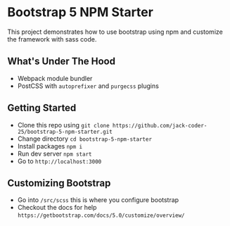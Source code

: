 # Bootstrap 5 NPM Starter

This project demonstrates how to use bootstrap using npm and customize the framework with sass code.

## What's Under The Hood

- Webpack module bundler
- PostCSS with `autoprefixer` and `purgecss` plugins

## Getting Started

- Clone this repo using  `git clone https://github.com/jack-coder-25/bootstrap-5-npm-starter.git`
- Change directory `cd bootstrap-5-npm-starter`
- Install packages `npm i`
- Run dev server `npm start`
- Go to `http://localhost:3000`

## Customizing Bootstrap

- Go into `/src/scss` this is where you configure bootstrap
- Checkout the docs for help `https://getbootstrap.com/docs/5.0/customize/overview/`
